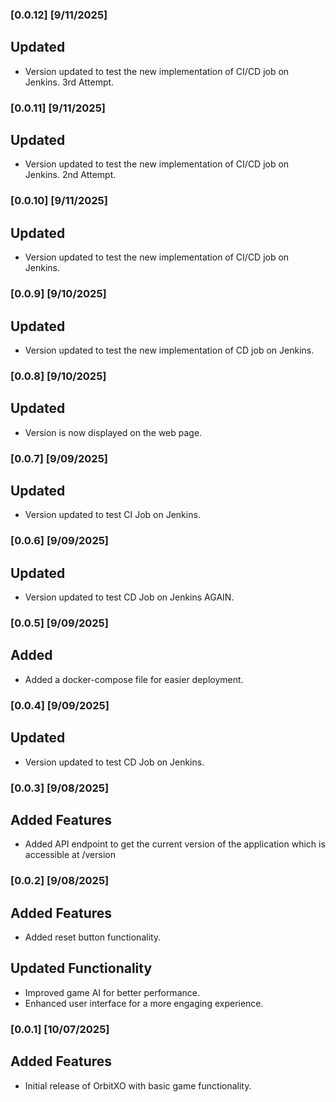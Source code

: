 ### [0.0.12] [9/11/2025]
## Updated
- Version updated to test the new implementation of CI/CD job on Jenkins. 3rd Attempt.

### [0.0.11] [9/11/2025]
## Updated
- Version updated to test the new implementation of CI/CD job on Jenkins. 2nd Attempt.

### [0.0.10] [9/11/2025]
## Updated
- Version updated to test the new implementation of CI/CD job on Jenkins.

### [0.0.9] [9/10/2025]
## Updated
- Version updated to test the new implementation of CD job on Jenkins.

### [0.0.8] [9/10/2025]
## Updated
- Version is now displayed on the web page.

### [0.0.7] [9/09/2025]
## Updated
- Version updated to test CI Job on Jenkins.

### [0.0.6] [9/09/2025]
## Updated
- Version updated to test CD Job on Jenkins AGAIN.

### [0.0.5] [9/09/2025]
## Added
- Added a docker-compose file for easier deployment.

### [0.0.4] [9/09/2025]
## Updated
- Version updated to test CD Job on Jenkins.

### [0.0.3] [9/08/2025]
## Added Features
- Added API endpoint to get the current version of the application which is accessible at /version

### [0.0.2] [9/08/2025]
## Added Features
- Added reset button functionality.
## Updated Functionality
- Improved game AI for better performance.
- Enhanced user interface for a more engaging experience.

### [0.0.1] [10/07/2025]
## Added Features
- Initial release of OrbitXO with basic game functionality.
